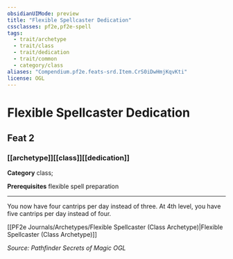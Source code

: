 ```yaml
---
obsidianUIMode: preview
title: "Flexible Spellcaster Dedication"
cssclasses: pf2e,pf2e-spell
tags:
  - trait/archetype
  - trait/class
  - trait/dedication
  - trait/common
  - category/class
aliases: "Compendium.pf2e.feats-srd.Item.CrS0iDwHmjKqvKti"
license: OGL
---
```

# Flexible Spellcaster Dedication
## Feat 2
### [[archetype]][[class]][[dedication]]

**Category** class; 



**Prerequisites** flexible spell preparation
* * *
You now have four cantrips per day instead of three. At 4th level, you have five cantrips per day instead of four.

[[PF2e Journals/Archetypes/Flexible Spellcaster (Class Archetype)|Flexible Spellcaster (Class Archetype)]]

*Source: Pathfinder Secrets of Magic*
*OGL*